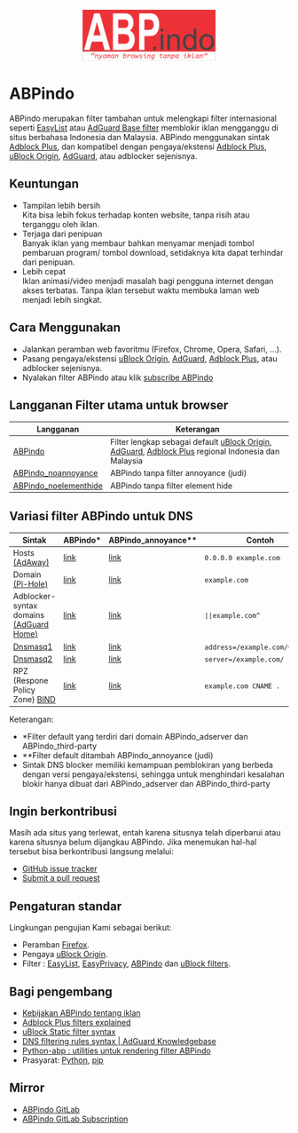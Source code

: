 <p align="center"><img src="https://github.com/ABPindo/indonesianadblockrules/raw/master/src/ABPindo%202.png" width="240"></p>

# ABPindo
ABPindo merupakan filter tambahan untuk melengkapi filter internasional seperti [EasyList](https://subscribe.adblockplus.org/?location=https://easylist.to/easylist/easylist.txt&title=Easylist) atau [AdGuard Base filter](https://raw.githubusercontent.com/AdguardTeam/FiltersRegistry/master/filters/filter_2_English/filter.txt) memblokir iklan mengganggu di situs berbahasa Indonesia dan Malaysia. ABPindo menggunakan sintak [Adblock Plus](https://help.eyeo.com/en/adblockplus/how-to-write-filters), dan kompatibel dengan pengaya/ekstensi [Adblock Plus](https://adblockplus.org/), [uBlock Origin](https://github.com/gorhill/uBlock#installation), [AdGuard](https://adguard.com/en/adguard-browser-extension/overview.html), atau adblocker sejenisnya.

## Keuntungan
- Tampilan lebih bersih </br>
Kita bisa lebih fokus terhadap konten website, tanpa risih atau terganggu oleh iklan.
- Terjaga dari penipuan </br>
Banyak iklan yang membaur bahkan menyamar menjadi tombol pembaruan program/ tombol download, setidaknya kita dapat terhindar dari penipuan.
- Lebih cepat </br>
Iklan animasi/video menjadi masalah bagi pengguna internet dengan akses terbatas. Tanpa iklan tersebut waktu membuka laman web menjadi lebih singkat.

## Cara Menggunakan
- Jalankan peramban web favoritmu (Firefox, Chrome, Opera, Safari, ...).
- Pasang pengaya/ekstensi [uBlock Origin](https://github.com/gorhill/uBlock#installation), [AdGuard](https://adguard.com/en/adguard-browser-extension/overview.html), [Adblock Plus](https://adblockplus.org/en/), atau adblocker sejenisnya.
- Nyalakan filter ABPindo atau klik [subscribe ABPindo](https://subscribe.adblockplus.org/?location=https://raw.githubusercontent.com/ABPindo/indonesianadblockrules/master/subscriptions/abpindo.txt&title=ABPindo)

## Langganan Filter utama untuk browser
| Langganan|Keterangan|
| ------------- |-------------|
| [ABPindo](https://subscribe.adblockplus.org/?location=https://raw.githubusercontent.com/ABPindo/indonesianadblockrules/master/subscriptions/abpindo.txt&title=ABPindo)|Filter lengkap sebagai default [uBlock Origin](https://github.com/gorhill/uBlock#installation), [AdGuard](https://adguard.com/en/adguard-browser-extension/overview.html), [Adblock Plus](https://adblockplus.org/en/) regional Indonesia dan Malaysia|
| [ABPindo_noannoyance](https://subscribe.adblockplus.org/?location=https://raw.githubusercontent.com/ABPindo/indonesianadblockrules/master/subscriptions/abpindo_noannoyance.txt&title=ABPindo_noannoyance)|ABPindo tanpa filter annoyance (judi) |
| [ABPindo_noelementhide](https://subscribe.adblockplus.org/?location=https://raw.githubusercontent.com/ABPindo/indonesianadblockrules/master/subscriptions/abpindo_noelemhide.txt&title=ABPindo_noelementhide)|ABPindo tanpa filter element hide|

## Variasi filter ABPindo untuk DNS
|Sintak|ABPindo*|ABPindo_annoyance**|Contoh|
| ------------- |-------------|-------------|-------------|
|Hosts [(AdAway)](https://github.com/AdAway/AdAway) |[link](https://raw.githubusercontent.com/ABPindo/indonesianadblockrules/master/subscriptions/hosts.txt)|[link](https://raw.githubusercontent.com/ABPindo/indonesianadblockrules/master/subscriptions/hosts_annoyance.txt)|`0.0.0.0 example.com`|
|Domain [(Pi-Hole)](https://github.com/pi-hole/pi-hole) |[link](https://raw.githubusercontent.com/ABPindo/indonesianadblockrules/master/subscriptions/domain.txt)|[link](https://raw.githubusercontent.com/ABPindo/indonesianadblockrules/master/subscriptions/domain_annoyance.txt)|`example.com`|
|Adblocker-syntax domains [(AdGuard Home)](https://github.com/AdguardTeam/AdGuardHome)|[link](https://raw.githubusercontent.com/ABPindo/indonesianadblockrules/master/subscriptions/aghome.txt)|[link](https://raw.githubusercontent.com/ABPindo/indonesianadblockrules/master/subscriptions/aghome_annoyance.txt)|`\|\|example.com^`|
|[Dnsmasq1](https://thekelleys.org.uk/gitweb/?p=dnsmasq.git)|[link](https://raw.githubusercontent.com/ABPindo/indonesianadblockrules/master/subscriptions/dnsmasq.txt)|[link](https://raw.githubusercontent.com/ABPindo/indonesianadblockrules/master/subscriptions/dnsmasq_annoyance.txt)|`address=/example.com/0.0.0.0`|
|[Dnsmasq2](https://thekelleys.org.uk/gitweb/?p=dnsmasq.git)|[link](https://raw.githubusercontent.com/ABPindo/indonesianadblockrules/master/subscriptions/dnsmasq_server.txt)|[link](https://raw.githubusercontent.com/ABPindo/indonesianadblockrules/master/subscriptions/dnsmasq_annoyance_server.txt)|`server=/example.com/`|
|RPZ (Respone Policy Zone) [BIND](https://gitlab.isc.org/isc-projects/bind9.git)|[link](https://raw.githubusercontent.com/ABPindo/indonesianadblockrules/master/subscriptions/rpz.txt)|[link](https://raw.githubusercontent.com/ABPindo/indonesianadblockrules/master/subscriptions/rpz_annoyance.txt)|`example.com CNAME .`|

Keterangan:
- *Filter default yang terdiri dari domain ABPindo_adserver dan ABPindo_third-party
- **Filter default ditambah ABPindo_annoyance (judi)
- Sintak DNS blocker memiliki kemampuan pemblokiran yang berbeda dengan versi pengaya/ekstensi, sehingga untuk menghindari kesalahan blokir hanya dibuat dari ABPindo_adserver dan ABPindo_third-party

## Ingin berkontribusi
Masih ada situs yang terlewat, entah karena situsnya telah diperbarui atau karena situsnya belum dijangkau ABPindo. Jika menemukan hal-hal tersebut bisa berkontribusi langsung melalui:
- [GitHub issue tracker](https://github.com/ABPindo/indonesianadblockrules/issues)
- [Submit a pull request](https://github.com/ABPindo/indonesianadblockrules/pulls)

## Pengaturan standar
Lingkungan pengujian Kami sebagai berikut:
- Peramban [Firefox](https://www.mozilla.org/id/firefox/).
- Pengaya [uBlock Origin](https://github.com/gorhill/uBlock#installation).
- Filter : [EasyList](https://subscribe.adblockplus.org/?location=https://easylist.to/easylist/easylist.txt&title=Easylist), [EasyPrivacy](https://subscribe.adblockplus.org/?location=https://easylist.to/easylist/easyprivacy.txt&title=EasyPrivacy), [ABPindo](https://subscribe.adblockplus.org/?location=https://raw.githubusercontent.com/ABPindo/indonesianadblockrules/master/subscriptions/abpindo.txt&title=ABPindo) dan [uBlock filters](https://subscribe.adblockplus.org/?location=https://raw.githubusercontent.com/uBlockOrigin/uAssets/master/filters/filters.txt&title=uBlock%20filters).

## Bagi pengembang
- [Kebijakan ABPindo tentang iklan](https://easylist.to/pages/policy.html)
- [Adblock Plus filters explained](https://adblockplus.org/filter-cheatsheet)
- [uBlock Static filter syntax](https://github.com/gorhill/uBlock/wiki/Static-filter-syntax)
- [DNS filtering rules syntax | AdGuard Knowledgebase](https://kb.adguard.com/en/general/dns-filtering-syntax)
- [Python-abp : utilities untuk rendering filter ABPindo](https://github.com/adblockplus/python-abp)
- Prasyarat: [Python](https://www.python.org/downloads/), [pip](https://pypi.org/project/pip/)

## Mirror
- [ABPindo GitLab](https://gitlab.com/ABPindo)
- [ABPindo GitLab Subscription](https://subscribe.adblockplus.org/?location=https://gitlab.com/ABPindo/indonesianadblockrules/raw/master/subscriptions/abpindo.txt&title=ABPindo)

